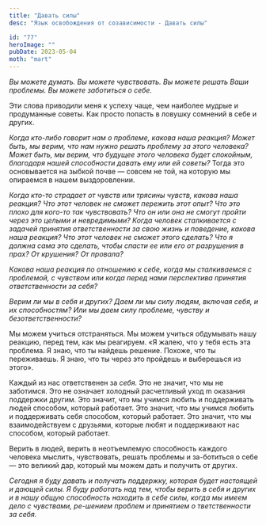 ```yaml
---
title: "Давать силы"
desc: "Язык освобождения от созависимости - Давать силы"

id: "77"
heroImage: ""
pubDate: 2023-05-04
moth: "mart"
---
```


_Вы_ _можете_ _думать._ _Вы можете_ _чувствовать._ _Вы_ _можете_ _решать_
_Ваши_ _проблемы._ _Вы_ _можете_ _заботиться_ _о_ _себе._

Эти слова приводили меня к успеху чаще, чем наиболее мудрые и продуманные
советы. Как просто попасть в ловушку сомнений в себе и других.

_Когда кто-либо говорит нам о проблеме, какова наша реакция? Может быть, мы
верим, что нам нужно решать проблему_ _за этого человека? Может быть, мы
верим, что будущее этого человека будет спокойным, благодаря нашей
способности_ _давать ему или ей советы?_ Тогда это основывается на зыбкой
почве — совсем не той, на которую мы опираемся в нашем выздоровлении.

_Когда кто-то страдает от чувств или трясины чувств, какова наша реакция? Что
этот человек не сможет пережить этот_ _опыт? Что это плохо для кого-то так
чувствовать? Что он или она не смогут пройти через это целыми и невредимыми?_
_Когда человек сталкивается с задачей принятия ответственности за свою жизнь и
поведение, какова наша реакция? Что_ _этот человек не сможет этого сделать?
Что я должна сама это сделать, чтобы спасти ее или его от разрушения в прах?
От_ _крушения? От провала?_

_Какова наша реакция по отношению к себе, когда мы сталкиваемся с проблемой, с
чувством или когда перед нами_ _перспектива принятия ответственности за себя?_

_Верим ли мы в себя и других? Даем ли мы силу людям, включая себя, и их
способностям? Или мы даем силу проблеме,_ _чувству и безответственности?_

Мы можем учиться отстраняться. Мы можем учиться обдумывать нашу реакцию, перед
тем, как мы реагируем. «Я жалею, что у тебя есть эта проблема. Я знаю, что ты
найдешь решение. Похоже, что ты переживаешь. Я знаю, что ты через это пройдешь
и выберешься из этого».

Каждый из нас ответственен за _себя._ Это не значит, что мы не заботимся. Это
не означает холодный расчетливый уход m оказания поддержки другим. Это значит,
что мы учимся любить и поддерживать людей способом, который работает. Это
значит, что мы учимся любить и поддерживать себя способом, который работает.
Это значит, что мы взаимодействуем с друзьями, которые любят и поддерживают
нас способом, который работает.

Верить в людей, верить в неотъемлемую способность каждого человека мыслить,
чувствовать, решать проблемы и за-ботиться о себе — это великий дар, который
мы можем дать и получить от других.

_Сегодня_ _я_ _буду_ _давать_ _и_ _получать_ _поддержку,_ _которая_ _будет_
_настоящей_ _и_ _дающей_ _силы._ _Я_ _буду_ _работать_ _над_ _тем,_ _чтобы_
_верить_ _в_ _себя_ _и_ _других_ _и_ _в_ _нашу_ _общую_ _способность_
_находить_ _в_ _себе_ _силы,_ _когда_ _мы_ _имеем_ _дело_ _с_ _чувствами,_
_ре-шением_ _проблем_ _и_ _принятием_ _о_ _тветственности_ _за_ _себя._
